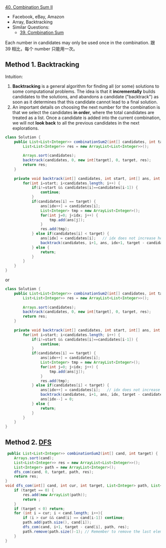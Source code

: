 [40. Combination Sum II](https://leetcode.com/problems/combination-sum-ii/)

* Facebook, eBay, Amazon
* Array, Backtracking
* Similar Questions:
    * [39. Combination Sum](https://leetcode.com/problems/combination-sum/)
    
Each number in candidates may only be used once in the combination. 跟 39 相比，每个 number 只能用一次。
    
## Method 1. Backtracking
Intuition:
1. **Backtracking** is a general algorithm for finding all (or some) solutions to some
computational problems. The idea is that it **incrementally** builds candidates to the
solutions, and abandons a candidate ("backtrack") as soon as it determines that this 
candidate cannot lead to a final solution.
2. An important details on choosing the next number for the combination is that we select
the candidates **in order**, where the total candidates are treated as a list. Once a 
candidate is added into the current combination, we will not **look back** to all the previous
candidates in the next explorations.

```java
class Solution {
    public List<List<Integer>> combinationSum2(int[] candidates, int target) {
        List<List<Integer>> res = new ArrayList<List<Integer>>();
        
        Arrays.sort(candidates);
        backtrack(candidates, 0, new int[target], 0, target, res);
        return res;
    }
    
    private void backtrack(int[] candidates, int start, int[] ans, int idx, int target, List<List<Integer>> res) {
        for(int i=start; i<candidates.length; i++) {
            if(i!=start && candidates[i]==candidates[i-1]) {
                continue;
            }
            if(candidates[i] == target) {
                ans[idx++] = candidates[i];
                List<Integer> tmp = new ArrayList<Integer>();
                for(int j=0; j<idx; j++) {
                    tmp.add(ans[j]);
                }
                res.add(tmp);
            } else if(candidates[i] < target) {
                ans[idx] = candidates[i];   // idx does not increase here, therefore we do not need to remove after backtracking
                backtrack(candidates, i+1, ans, idx+1, target - candidates[i], res);
            } else {
                return;
            }
        }
    }
}
```

or 

```java
class Solution {
    public List<List<Integer>> combinationSum2(int[] candidates, int target) {
        List<List<Integer>> res = new ArrayList<List<Integer>>();
        
        Arrays.sort(candidates);
        backtrack(candidates, 0, new int[target], 0, target, res);
        return res;
    }
    
    private void backtrack(int[] candidates, int start, int[] ans, int idx, int target, List<List<Integer>> res) {
        for(int i=start; i<candidates.length; i++) {
            if(i!=start && candidates[i]==candidates[i-1]) {
                continue;
            }
            if(candidates[i] == target) {
                ans[idx++] = candidates[i];
                List<Integer> tmp = new ArrayList<Integer>();
                for(int j=0; j<idx; j++) {
                    tmp.add(ans[j]);
                }
                res.add(tmp);
            } else if(candidates[i] < target) {
                ans[idx++] = candidates[i];   // idx does not increase here, therefore we do not need to remove after backtracking
                backtrack(candidates, i+1, ans, idx, target - candidates[i], res);
                ans[idx--] = 0;
            } else {
                return;
            }
        }
    }
}
```


## Method 2. [DFS](https://leetcode.com/problems/combination-sum-ii/discuss/16861/Java-solution-using-dfs-easy-understand)
```java
 public List<List<Integer>> combinationSum2(int[] cand, int target) {
    Arrays.sort(cand);
    List<List<Integer>> res = new ArrayList<List<Integer>>();
    List<Integer> path = new ArrayList<Integer>();
    dfs_com(cand, 0, target, path, res);
    return res;
}
void dfs_com(int[] cand, int cur, int target, List<Integer> path, List<List<Integer>> res) {
    if (target == 0) {
        res.add(new ArrayList(path));
        return ;
    }
    if (target < 0) return;
    for (int i = cur; i < cand.length; i++){
        if (i > cur && cand[i] == cand[i-1]) continue;
        path.add(path.size(), cand[i]);
        dfs_com(cand, i+1, target - cand[i], path, res);
        path.remove(path.size()-1); // Remember to remove the last element
    }
}
```


